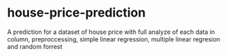 # house-price-prediction
A prediction for a dataset of house price with full analyze of each data in column, preproccessing, simple linear regression, multiple linear regresion and random forrest
